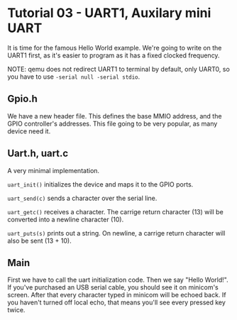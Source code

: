 Tutorial 03 - UART1, Auxilary mini UART
=======================================

It is time for the famous Hello World example. We're going to write on the UART1 first, as it's easier to program
as it has a fixed clocked frequency.

NOTE: qemu does not redirect UART1 to terminal by default, only UART0, so you have to use `-serial null -serial stdio`.

Gpio.h
------

We have a new header file. This defines the base MMIO address, and the GPIO controller's addresses. This file
going to be very popular, as many device need it.

Uart.h, uart.c
--------------

A very minimal implementation.

`uart_init()` initializes the device and maps it to the GPIO ports.

`uart_send(c)` sends a character over the serial line.

`uart_getc()` receives a character. The carrige return character (13) will be converted into a newline character (10).

`uart_puts(s)` prints out a string. On newline, a carrige return character will also be sent (13 + 10).

Main
----

First we have to call the uart initialization code. Then we say "Hello World!". If you've purchased an USB
serial cable, you should see it on minicom's screen. After that every character typed in minicom will be
echoed back. If you haven't turned off local echo, that means you'll see every pressed key twice.

